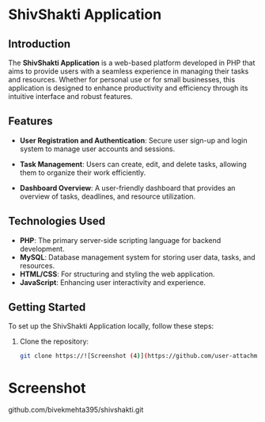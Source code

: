 # ShivShakti Application

## Introduction

The **ShivShakti Application** is a web-based platform developed in PHP that aims to provide users with a seamless experience in managing their tasks and resources. Whether for personal use or for small businesses, this application is designed to enhance productivity and efficiency through its intuitive interface and robust features.

## Features

- **User Registration and Authentication**: Secure user sign-up and login system to manage user accounts and sessions.

- **Task Management**: Users can create, edit, and delete tasks, allowing them to organize their work efficiently.

- **Dashboard Overview**: A user-friendly dashboard that provides an overview of tasks, deadlines, and resource utilization.

## Technologies Used

- **PHP**: The primary server-side scripting language for backend development.
- **MySQL**: Database management system for storing user data, tasks, and resources.
- **HTML/CSS**: For structuring and styling the web application.
- **JavaScript**: Enhancing user interactivity and experience.

## Getting Started

To set up the ShivShakti Application locally, follow these steps:

1. Clone the repository:
   ```bash
   git clone https://![Screenshot (4)](https://github.com/user-attachments/assets/699a57fc-2e73-47ad-8b9b-e69b0d550f91)


# Screenshot
github.com/bivekmehta395/shivshakti.git

